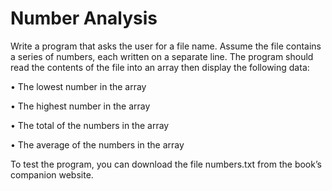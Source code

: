 # Number Analysis

Write a program that asks the user for a file name. Assume the file contains a series of numbers, each written on a separate line. The program should read the contents of the file into an array then display the following data:

• The lowest number in the array

• The highest number in the array

• The total of the numbers in the array

• The average of the numbers in the array

To test the program, you can download the file numbers.txt from the book’s companion website.